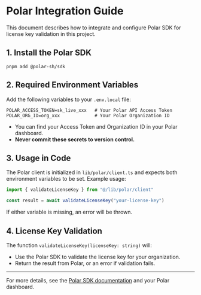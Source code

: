 # Polar Integration Guide

This document describes how to integrate and configure Polar SDK for license key validation in this project.

## 1. Install the Polar SDK

```
pnpm add @polar-sh/sdk
```

## 2. Required Environment Variables

Add the following variables to your `.env.local` file:

```
POLAR_ACCESS_TOKEN=sk_live_xxx   # Your Polar API Access Token
POLAR_ORG_ID=org_xxx             # Your Polar Organization ID
```

- You can find your Access Token and Organization ID in your Polar dashboard.
- **Never commit these secrets to version control.**

## 3. Usage in Code

The Polar client is initialized in `lib/polar/client.ts` and expects both environment variables to be set. Example usage:

```ts
import { validateLicenseKey } from "@/lib/polar/client"

const result = await validateLicenseKey("your-license-key")
```

If either variable is missing, an error will be thrown.

## 4. License Key Validation

The function `validateLicenseKey(licenseKey: string)` will:
- Use the Polar SDK to validate the license key for your organization.
- Return the result from Polar, or an error if validation fails.

---

For more details, see the [Polar SDK documentation](https://www.npmjs.com/package/@polar-sh/sdk) and your Polar dashboard. 